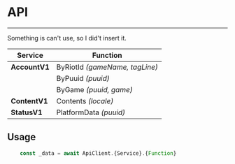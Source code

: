 # API

-----------

Something is can't use, so I did't insert it.

| Service       | Function                       |
| ------------- | ------------------------------ |
| **AccountV1** | ByRiotId *(gameName, tagLine)* |
|               | ByPuuid *(puuid)*              |
|               | ByGame *(puuid, game)*         |
| **ContentV1** | Contents *(locale)*            |
| **StatusV1**  | PlatformData *(puuid)*         |

## Usage

```javascript
    const _data = await ApiClient.{Service}.{Function}
```
